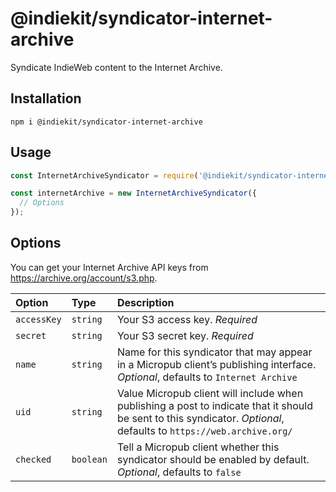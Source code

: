 # @indiekit/syndicator-internet-archive

Syndicate IndieWeb content to the Internet Archive.

## Installation

`npm i @indiekit/syndicator-internet-archive`

## Usage

```js
const InternetArchiveSyndicator = require('@indiekit/syndicator-internet-archive');

const internetArchive = new InternetArchiveSyndicator({
  // Options
});
```

## Options

You can get your Internet Archive API keys from <https://archive.org/account/s3.php>.

| Option | Type | Description |
| :----- | :--- | :---------- |
| `accessKey` | `string` | Your S3 access key. *Required* |
| `secret` | `string` | Your S3 secret key. *Required* |
| `name` | `string` | Name for this syndicator that may appear in a Micropub client’s publishing interface. *Optional*, defaults to `Internet Archive` |
| `uid` | `string` | Value Micropub client will include when publishing a post to indicate that it should be sent to this syndicator. *Optional*, defaults to `https://web.archive.org/` |
| `checked` | `boolean` | Tell a Micropub client whether this syndicator should be enabled by default. *Optional*, defaults to `false` |
